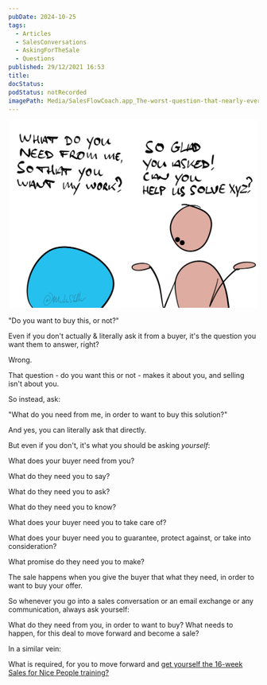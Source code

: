 ```yaml
---
pubDate: 2024-10-25
tags:
  - Articles
  - SalesConversations
  - AskingForTheSale
  - Questions
published: 29/12/2021 16:53
title: 
docStatus: 
podStatus: notRecorded
imagePath: Media/SalesFlowCoach.app_The-worst-question-that-nearly-every-seller-asks-and-what-to-ask-instead_MartinStellar.jpeg
---
```


![](Media/SalesFlowCoach.app_The-worst-question-that-nearly-every-seller-asks-and-what-to-ask-instead_MartinStellar.jpeg)

"Do you want to buy this, or not?"

Even if you don't actually & literally ask it from a buyer, it's the question you want them to answer, right?

Wrong.

That question - do you want this or not - makes it about you, and selling isn't about you.

So instead, ask:

"What do you need from me, in order to want to buy this solution?"

And yes, you can literally ask that directly.

But even if you don't, it's what you should be asking *yourself*:

What does your buyer need from you?

What do they need you to say?

What do they need you to ask?

What do they need you to know?

What does your buyer need you to take care of?

What does your buyer need you to guarantee, protect against, or take into consideration?

What promise do they need you to make?

The sale happens when you give the buyer that what they need, in order to want to buy your offer.

So whenever you go into a sales conversation or an email exchange or any communication, always ask yourself:

What do they need from you, in order to want to buy? What needs to happen, for this deal to move forward and become a sale?

In a similar vein: 

What is required, for you to move forward and [get yourself the 16-week Sales for Nice People training?](https://martinstellar.com/sales-for-nice-people-info/)

